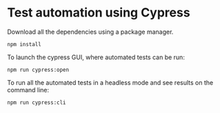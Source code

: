 # Test automation using  Cypress

Download all the dependencies using a package manager.

`npm install`

To launch the cypress GUI, where automated tests can be run:

`npm run cypress:open`

To run all the automated tests in a headless mode and see results on the command line:

`npm run cypress:cli`

